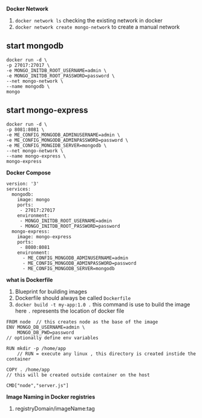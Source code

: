 **Docker Network** 
1) `docker network ls` checking the existing network in docker
2) `docker network create mongo-network` to create a manual network 
## start mongodb
```
docker run -d \
-p 27017:27017 \ 
-e MONGO_INITDB_ROOT_USERNAME=admin \
-e MONGO_INITDB_ROOT_PASSWORD=password \
--net mongo-network \
--name mongodb \
mongo
```
 

##  start mongo-express
```
docker run -d \
-p 8081:8081 \ 
-e ME_CONFIG_MONGODB_ADMINUSERNAME=admin \ 
-e ME_CONFIG_MONGODB_ADMINPASSWORD=password \ 
-e ME_CONFIG_MONGIDB_SERVER=mongodb \ 
--net mongo-network \
--name mongo-express \
mongo-express
```

**Docker Compose**

```
version: '3'
services:
  mongodb:
    image: mongo
    ports:
     - 27017:27017
    environment:
     - MONGO_INITDB_ROOT_USERNAME=admin
     - MONGO_INITDB_ROOT_PASSWORD=password
  mongo-express:
    image: mongo-express
    ports:
     - 8080:8081
    environment:
      - ME_CONFIG_MONGODB_ADMINUSERNAME=admin
      - ME_CONFIG_MONGODB_ADMINPASSWORD=password
      - ME_CONFIG_MONGODB_SERVER=mongodb
```

 **what is Dockerfile**
1) Blueprint  for building images 
2) Dockerfile should always be called `Dockerfile` 
 3) `docker build -t my-app:1.0 .`  this command is use to build the image here `.` represents the location of docker file 
```
FROM node  // this creates node as the base of the image
ENV MONGO_DB_USERNAME=admin \
	MONGO_DB_PWD=password 
// optionally define env variables

RUN mkdir -p /home/app
 	// RUN = execute any linux , this directory is created instide the container
 
COPY . /home/app 
// this will be created outside container on the host
	 
CMD["node","server.js"]	

```
**Image Naming in Docker registries**
 1)  registryDomain/imageName:tag
 